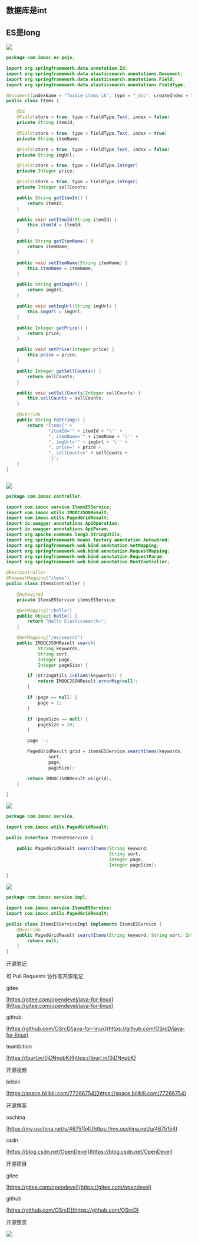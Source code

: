 ## 数据库是int

## ES是long

![](https://tcs.teambition.net/storage/31215c3bc30bd6c9315182ef454d5f657b13?Signature=eyJhbGciOiJIUzI1NiIsInR5cCI6IkpXVCJ9.eyJBcHBJRCI6IjU5Mzc3MGZmODM5NjMyMDAyZTAzNThmMSIsIl9hcHBJZCI6IjU5Mzc3MGZmODM5NjMyMDAyZTAzNThmMSIsIl9vcmdhbml6YXRpb25JZCI6IiIsImV4cCI6MTYxMDgxMzQyMiwiaWF0IjoxNjEwMjA4NjIyLCJyZXNvdXJjZSI6Ii9zdG9yYWdlLzMxMjE1YzNiYzMwYmQ2YzkzMTUxODJlZjQ1NGQ1ZjY1N2IxMyJ9.V7QxbDIyxll5jymX0D_V-R0691VWOVd3D0N_HIJ1QkQ&download=image.png "")

```java
package com.imooc.es.pojo;

import org.springframework.data.annotation.Id;
import org.springframework.data.elasticsearch.annotations.Document;
import org.springframework.data.elasticsearch.annotations.Field;
import org.springframework.data.elasticsearch.annotations.FieldType;

@Document(indexName = "foodie-items-ik", type = "_doc", createIndex = false)
public class Items {

    @Id
    @Field(store = true, type = FieldType.Text, index = false)
    private String itemId;

    @Field(store = true, type = FieldType.Text, index = true)
    private String itemName;

    @Field(store = true, type = FieldType.Text, index = false)
    private String imgUrl;

    @Field(store = true, type = FieldType.Integer)
    private Integer price;

    @Field(store = true, type = FieldType.Integer)
    private Integer sellCounts;

    public String getItemId() {
        return itemId;
    }

    public void setItemId(String itemId) {
        this.itemId = itemId;
    }

    public String getItemName() {
        return itemName;
    }

    public void setItemName(String itemName) {
        this.itemName = itemName;
    }

    public String getImgUrl() {
        return imgUrl;
    }

    public void setImgUrl(String imgUrl) {
        this.imgUrl = imgUrl;
    }

    public Integer getPrice() {
        return price;
    }

    public void setPrice(Integer price) {
        this.price = price;
    }

    public Integer getSellCounts() {
        return sellCounts;
    }

    public void setSellCounts(Integer sellCounts) {
        this.sellCounts = sellCounts;
    }

    @Override
    public String toString() {
        return "Items{" +
                "itemId='" + itemId + '\'' +
                ", itemName='" + itemName + '\'' +
                ", imgUrl='" + imgUrl + '\'' +
                ", price=" + price +
                ", sellCounts=" + sellCounts +
                '}';
    }
}



```

![](https://tcs.teambition.net/storage/3121f00dfce768193906a65996b91dfde74c?Signature=eyJhbGciOiJIUzI1NiIsInR5cCI6IkpXVCJ9.eyJBcHBJRCI6IjU5Mzc3MGZmODM5NjMyMDAyZTAzNThmMSIsIl9hcHBJZCI6IjU5Mzc3MGZmODM5NjMyMDAyZTAzNThmMSIsIl9vcmdhbml6YXRpb25JZCI6IiIsImV4cCI6MTYxMDgxMzQyMiwiaWF0IjoxNjEwMjA4NjIyLCJyZXNvdXJjZSI6Ii9zdG9yYWdlLzMxMjFmMDBkZmNlNzY4MTkzOTA2YTY1OTk2YjkxZGZkZTc0YyJ9.Qkg_xhAZsO4xueUHQvKUz8LMBxcCGbALbSNqijN6Q30&download=image.png "")

```java
package com.imooc.controller;

import com.imooc.service.ItemsESService;
import com.imooc.utils.IMOOCJSONResult;
import com.imooc.utils.PagedGridResult;
import io.swagger.annotations.ApiOperation;
import io.swagger.annotations.ApiParam;
import org.apache.commons.lang3.StringUtils;
import org.springframework.beans.factory.annotation.Autowired;
import org.springframework.web.bind.annotation.GetMapping;
import org.springframework.web.bind.annotation.RequestMapping;
import org.springframework.web.bind.annotation.RequestParam;
import org.springframework.web.bind.annotation.RestController;

@RestController
@RequestMapping("items")
public class ItemsController {

    @Autowired
    private ItemsESService itemsESService;

    @GetMapping("/hello")
    public Object hello() {
        return "Hello Elasticsearch~";
    }

    @GetMapping("/es/search")
    public IMOOCJSONResult search(
            String keywords,
            String sort,
            Integer page,
            Integer pageSize) {

        if (StringUtils.isBlank(keywords)) {
            return IMOOCJSONResult.errorMsg(null);
        }

        if (page == null) {
            page = 1;
        }

        if (pageSize == null) {
            pageSize = 20;
        }

        page --;

        PagedGridResult grid = itemsESService.searchItems(keywords,
                sort,
                page,
                pageSize);

        return IMOOCJSONResult.ok(grid);
    }

}


```

![](https://tcs.teambition.net/storage/312191e48279796c61b9a3263d3254a113f7?Signature=eyJhbGciOiJIUzI1NiIsInR5cCI6IkpXVCJ9.eyJBcHBJRCI6IjU5Mzc3MGZmODM5NjMyMDAyZTAzNThmMSIsIl9hcHBJZCI6IjU5Mzc3MGZmODM5NjMyMDAyZTAzNThmMSIsIl9vcmdhbml6YXRpb25JZCI6IiIsImV4cCI6MTYxMDgxMzQyMiwiaWF0IjoxNjEwMjA4NjIyLCJyZXNvdXJjZSI6Ii9zdG9yYWdlLzMxMjE5MWU0ODI3OTc5NmM2MWI5YTMyNjNkMzI1NGExMTNmNyJ9.rB1ULBjASpwL9JVIwcuu7DDO2yWA3ZgVNVRP6aD0bMQ&download=image.png "")

```java
package com.imooc.service;

import com.imooc.utils.PagedGridResult;

public interface ItemsESService {

    public PagedGridResult searchItems(String keyword,
                                       String sort,
                                       Integer page,
                                       Integer pageSize);

}


```

![](https://tcs.teambition.net/storage/31218c1f089d669f9d2a41badfecad64675d?Signature=eyJhbGciOiJIUzI1NiIsInR5cCI6IkpXVCJ9.eyJBcHBJRCI6IjU5Mzc3MGZmODM5NjMyMDAyZTAzNThmMSIsIl9hcHBJZCI6IjU5Mzc3MGZmODM5NjMyMDAyZTAzNThmMSIsIl9vcmdhbml6YXRpb25JZCI6IiIsImV4cCI6MTYxMDgxMzQyMiwiaWF0IjoxNjEwMjA4NjIyLCJyZXNvdXJjZSI6Ii9zdG9yYWdlLzMxMjE4YzFmMDg5ZDY2OWY5ZDJhNDFiYWRmZWNhZDY0Njc1ZCJ9.XRx-IkRp04R3eOiqBmIaUglj9-L_6ldII7hRpuq92xU&download=image.png "")

```java
package com.imooc.service.impl;

import com.imooc.service.ItemsESService;
import com.imooc.utils.PagedGridResult;

public class ItemsESServiceImpl implements ItemsESService {
    @Override
    public PagedGridResult searchItems(String keyword, String sort, Integer page, Integer pageSize) {
        return null;
    }
}


```



开源笔记

可 Pull Requests 协作写开源笔记

gitee

[https://gitee.com/opendevel/java-for-linux](https://gitee.com/opendevel/java-for-linux)

github

[https://github.com/OSrcD/java-for-linux](https://github.com/OSrcD/java-for-linux)

teambition

[https://tburl.in/0jDNvpbK](https://tburl.in/0jDNvpbK)

开源视频

bilibili

[https://space.bilibili.com/77266754](https://space.bilibili.com/77266754)

开源博客

oschina

[https://my.oschina.net/u/4675154](https://my.oschina.net/u/4675154)

csdn

[https://blog.csdn.net/OpenDevel](https://blog.csdn.net/OpenDevel)

开源项目

gitee

[https://gitee.com/opendevel](https://gitee.com/opendevel)

github

[https://github.com/OSrcD](https://github.com/OSrcD)

开源赞赏

![](https://tcs.teambition.net/storage/3121aed56e96d914e1046f3b498b493ce232?Signature=eyJhbGciOiJIUzI1NiIsInR5cCI6IkpXVCJ9.eyJBcHBJRCI6IjU5Mzc3MGZmODM5NjMyMDAyZTAzNThmMSIsIl9hcHBJZCI6IjU5Mzc3MGZmODM5NjMyMDAyZTAzNThmMSIsIl9vcmdhbml6YXRpb25JZCI6IiIsImV4cCI6MTYxMDgxMzQyMiwiaWF0IjoxNjEwMjA4NjIyLCJyZXNvdXJjZSI6Ii9zdG9yYWdlLzMxMjFhZWQ1NmU5NmQ5MTRlMTA0NmYzYjQ5OGI0OTNjZTIzMiJ9.DECRRUSlFYcP2amwJnBZA2gUuSbOBCfENAacQHjZrcY&download=image.png "")

